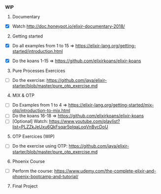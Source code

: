 **WIP**

1) Documentary

- [x] Watch http://doc.honeypot.io/elixir-documentary-2018/

2) Getting started

- [x] Do all examples from 1 to 15 => https://elixir-lang.org/getting-started/introduction.html

- [x] Do the koans 1-15 => https://github.com/elixirkoans/elixir-koans

3) Pure Processes Exercices 

- [ ] Do the exercise: https://github.com/jaya/elixir-starter/blob/master/pure_otp_exercise.md

4) MIX & OTP

- [ ] Do Examples from 1 to 4 => https://elixir-lang.org/getting-started/mix-otp/introduction-to-mix.html
- [ ] Do the koans 16-18 => https://github.com/elixirkoans/elixir-koans
- [ ] [Optional] Watch: https://www.youtube.com/playlist?list=PLZZkJeUxu6QkFsqar5pIqaLoqVnBycDoU

5) OTP Exercices (WIP)

- [ ] Do the exercise using OTP: https://github.com/jaya/elixir-starter/blob/master/pure_otp_exercise.md

6) Phoenix Course

- [ ] Perform the course: https://www.udemy.com/the-complete-elixir-and-phoenix-bootcamp-and-tutorial/

7) Final Project
